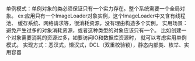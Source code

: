 单例模式：单例对象的类必须保证只有一个实力存在。整个系统需要一个全局对象。
    ex:应用只有一个ImageLoader对象实例，这个ImageLoader中又含有线程池、
    缓存系统、网络请求等，很消耗资源，没有理由构造多个实例。 
实用场景：避免产生过多的对象消耗资源，或者这种类型的对象应该只有一个。
          比如创建一个对象需要消耗的资源过多，如要访问IO和数据库资源时，
           就可以考虑实用单例模式。
实现方式：恶汉式，懒汉式，DCL（双重校验锁），静态内部类、枚举、实用容器